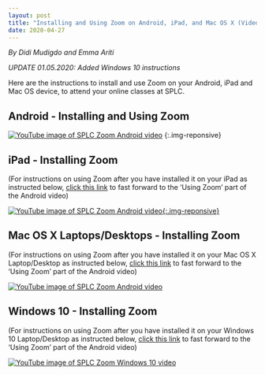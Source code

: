 ```yaml
---
layout: post
title: "Installing and Using Zoom on Android, iPad, and Mac OS X (Video)"
date: 2020-04-27
---
```

*By Didi Mudigdo and Emma Ariti*

*UPDATE 01.05.2020: Added Windows 10 instructions*

Here are the instructions to install and use Zoom on your Android, iPad and Mac OS device, to attend your online classes at SPLC.

## Android - Installing and Using Zoom

[![YouTube image of SPLC Zoom Android video](http://img.youtube.com/vi/m5fYQvKBXPU/0.jpg)](https://www.youtube.com/watch?v=m5fYQvKBXPU)
{:.img-reponsive}

## iPad - Installing Zoom

(For instructions on using Zoom after you have installed it on your iPad as instructed below, [click this link](https://youtu.be/m5fYQvKBXPU?t=198) to fast forward to the ‘Using Zoom’ part of the Android video)

[![YouTube image of SPLC Zoom Android video](http://img.youtube.com/vi/RH45sEKf9PY/0.jpg){:.img-reponsive}](https://www.youtube.com/watch?v=RH45sEKf9PY)

## Mac OS X Laptops/Desktops - Installing Zoom

(For instructions on using Zoom after you have installed it on your Mac OS X Laptop/Desktop as instructed below, [click this link](https://youtu.be/m5fYQvKBXPU?t=198) to fast forward to the ‘Using Zoom’ part of the Android video)

[![YouTube image of SPLC Zoom Android video](http://img.youtube.com/vi/TY-3M8ZnsJY/0.jpg)](https://www.youtube.com/watch?v=TY-3M8ZnsJY)

## Windows 10 - Installing Zoom

(For instructions on using Zoom after you have installed it on your Windows 10 Laptop/Desktop as instructed below, [click this link](https://youtu.be/m5fYQvKBXPU?t=198) to fast forward to the ‘Using Zoom’ part of the Android video)

[![YouTube image of SPLC Zoom Windows 10 video](http://img.youtube.com/vi/ntIPm1J0Kc0/0.jpg)](https://www.youtube.com/watch?v=ntIPm1J0Kc0)
